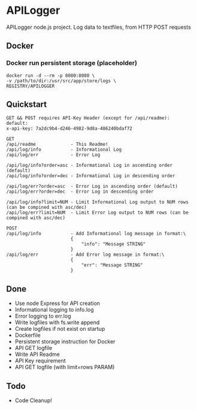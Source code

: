 # APILogger

APILogger node.js project.
Log data to textfiles, from HTTP POST requests

## Docker
### Docker run persistent storage (placeholder)
```
docker run -d --rm -p 8080:8080 \
-v /path/to/dir:/usr/src/app/store/logs \
REGISTRY/APILOGGER
```

## Quickstart
```
GET && POST requires API-Key Header (except for /api/readme):
default:
x-api-key: 7a2dc9b4-d246-4982-9d8a-486240bdaf72

GET
/api/readme             - This Readme!
/api/log/info           - Informational Log
/api/log/err            - Error Log

/api/log/info?order=asc - Informational Log in ascending order (default)
/api/log/info?order=dec - Informational Log in descending order

/api/log/err?order=asc  - Error Log in ascending order (default)
/api/log/err?order=dec  - Error Log in descending order

/api/log/info?limit=NUM - Limit Informational Log output to NUM rows (can be compined with asc/dec)
/api/log/err?limit=NUM  - Limit Error Log output to NUM rows (can be compined with asc/dec)

POST
/api/log/info           - Add Informational log message in format:\
                        {
                            "info": "Message STRING"
                        }
/api/log/err            - Add Error log message in format:\
                        {
                            "err": "Message STRING"
                        }
```

## Done
* Use node Express for API creation
* Informational logging to info.log 
* Error logging to err.log
* Write logfiles with fs.write append
* Create logfiles if not exist on startup
* Dockerfile
* Persistent storage instruction for Docker
* API GET logfile 
* Write API Readme
* API Key requirement
* API GET logfile (with limit=rows PARAM)

## Todo
* Code Cleanup!